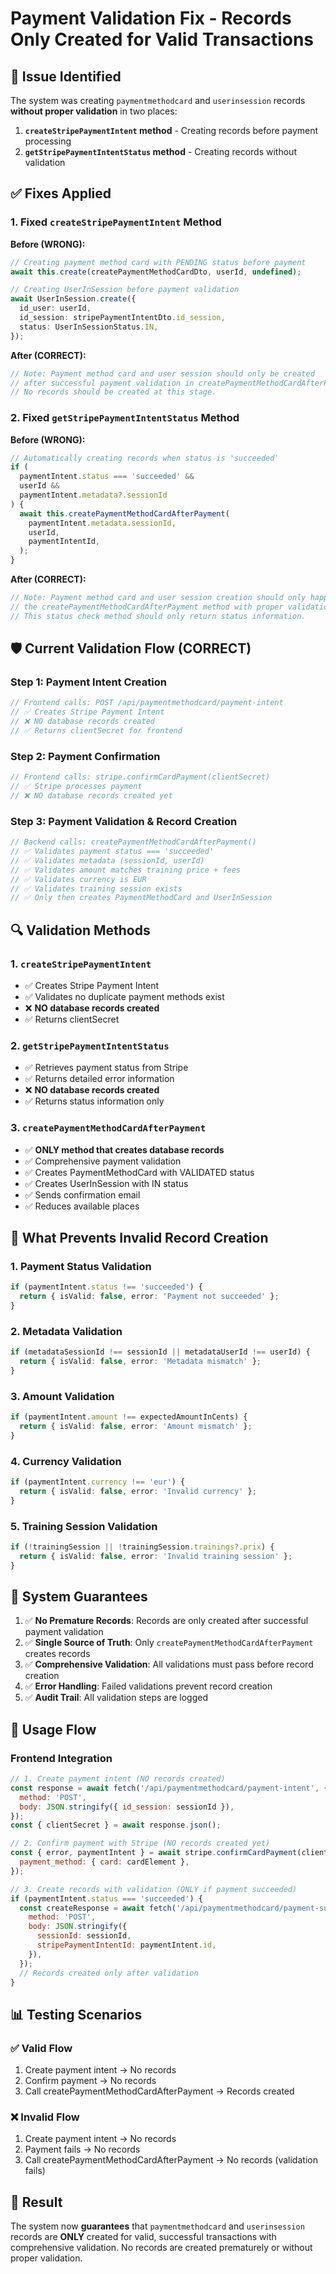 # Payment Validation Fix - Records Only Created for Valid Transactions

## 🚨 **Issue Identified**

The system was creating `paymentmethodcard` and `userinsession` records **without proper validation** in two places:

1. **`createStripePaymentIntent` method** - Creating records before payment processing
2. **`getStripePaymentIntentStatus` method** - Creating records without validation

## ✅ **Fixes Applied**

### **1. Fixed `createStripePaymentIntent` Method**

**Before (WRONG):**

```typescript
// Creating payment method card with PENDING status before payment
await this.create(createPaymentMethodCardDto, userId, undefined);

// Creating UserInSession before payment validation
await UserInSession.create({
  id_user: userId,
  id_session: stripePaymentIntentDto.id_session,
  status: UserInSessionStatus.IN,
});
```

**After (CORRECT):**

```typescript
// Note: Payment method card and user session should only be created
// after successful payment validation in createPaymentMethodCardAfterPayment method.
// No records should be created at this stage.
```

### **2. Fixed `getStripePaymentIntentStatus` Method**

**Before (WRONG):**

```typescript
// Automatically creating records when status is 'succeeded'
if (
  paymentIntent.status === 'succeeded' &&
  userId &&
  paymentIntent.metadata?.sessionId
) {
  await this.createPaymentMethodCardAfterPayment(
    paymentIntent.metadata.sessionId,
    userId,
    paymentIntentId,
  );
}
```

**After (CORRECT):**

```typescript
// Note: Payment method card and user session creation should only happen through
// the createPaymentMethodCardAfterPayment method with proper validation.
// This status check method should only return status information.
```

## 🛡️ **Current Validation Flow (CORRECT)**

### **Step 1: Payment Intent Creation**

```typescript
// Frontend calls: POST /api/paymentmethodcard/payment-intent
// ✅ Creates Stripe Payment Intent
// ❌ NO database records created
// ✅ Returns clientSecret for frontend
```

### **Step 2: Payment Confirmation**

```typescript
// Frontend calls: stripe.confirmCardPayment(clientSecret)
// ✅ Stripe processes payment
// ❌ NO database records created yet
```

### **Step 3: Payment Validation & Record Creation**

```typescript
// Backend calls: createPaymentMethodCardAfterPayment()
// ✅ Validates payment status === 'succeeded'
// ✅ Validates metadata (sessionId, userId)
// ✅ Validates amount matches training price + fees
// ✅ Validates currency is EUR
// ✅ Validates training session exists
// ✅ Only then creates PaymentMethodCard and UserInSession
```

## 🔍 **Validation Methods**

### **1. `createStripePaymentIntent`**

- ✅ Creates Stripe Payment Intent
- ✅ Validates no duplicate payment methods exist
- ❌ **NO database records created**
- ✅ Returns clientSecret

### **2. `getStripePaymentIntentStatus`**

- ✅ Retrieves payment status from Stripe
- ✅ Returns detailed error information
- ❌ **NO database records created**
- ✅ Returns status information only

### **3. `createPaymentMethodCardAfterPayment`**

- ✅ **ONLY method that creates database records**
- ✅ Comprehensive payment validation
- ✅ Creates PaymentMethodCard with VALIDATED status
- ✅ Creates UserInSession with IN status
- ✅ Sends confirmation email
- ✅ Reduces available places

## 🚫 **What Prevents Invalid Record Creation**

### **1. Payment Status Validation**

```typescript
if (paymentIntent.status !== 'succeeded') {
  return { isValid: false, error: 'Payment not succeeded' };
}
```

### **2. Metadata Validation**

```typescript
if (metadataSessionId !== sessionId || metadataUserId !== userId) {
  return { isValid: false, error: 'Metadata mismatch' };
}
```

### **3. Amount Validation**

```typescript
if (paymentIntent.amount !== expectedAmountInCents) {
  return { isValid: false, error: 'Amount mismatch' };
}
```

### **4. Currency Validation**

```typescript
if (paymentIntent.currency !== 'eur') {
  return { isValid: false, error: 'Invalid currency' };
}
```

### **5. Training Session Validation**

```typescript
if (!trainingSession || !trainingSession.trainings?.prix) {
  return { isValid: false, error: 'Invalid training session' };
}
```

## 🎯 **System Guarantees**

1. ✅ **No Premature Records**: Records are only created after successful payment validation
2. ✅ **Single Source of Truth**: Only `createPaymentMethodCardAfterPayment` creates records
3. ✅ **Comprehensive Validation**: All validations must pass before record creation
4. ✅ **Error Handling**: Failed validations prevent record creation
5. ✅ **Audit Trail**: All validation steps are logged

## 🔧 **Usage Flow**

### **Frontend Integration**

```javascript
// 1. Create payment intent (NO records created)
const response = await fetch('/api/paymentmethodcard/payment-intent', {
  method: 'POST',
  body: JSON.stringify({ id_session: sessionId }),
});
const { clientSecret } = await response.json();

// 2. Confirm payment with Stripe (NO records created yet)
const { error, paymentIntent } = await stripe.confirmCardPayment(clientSecret, {
  payment_method: { card: cardElement },
});

// 3. Create records with validation (ONLY if payment succeeded)
if (paymentIntent.status === 'succeeded') {
  const createResponse = await fetch('/api/paymentmethodcard/payment-success', {
    method: 'POST',
    body: JSON.stringify({
      sessionId: sessionId,
      stripePaymentIntentId: paymentIntent.id,
    }),
  });
  // Records created only after validation
}
```

## 📊 **Testing Scenarios**

### **✅ Valid Flow**

1. Create payment intent → No records
2. Confirm payment → No records
3. Call createPaymentMethodCardAfterPayment → Records created

### **❌ Invalid Flow**

1. Create payment intent → No records
2. Payment fails → No records
3. Call createPaymentMethodCardAfterPayment → No records (validation fails)

## 🚀 **Result**

The system now **guarantees** that `paymentmethodcard` and `userinsession` records are **ONLY** created for valid, successful transactions with comprehensive validation. No records are created prematurely or without proper validation.
